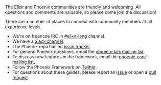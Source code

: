 The Elixir and Phoenix communities are friendly and welcoming. All questions and comments are valuable, so please come join the discussion!

There are a number of places to connect with community members at all experience levels.

* We're on freenode IRC in [\#elixir-lang](http://webchat.freenode.net/?channels=elixir-lang) channel.
* We have a [Slack channel](https://elixir-slackin.herokuapp.com/).
* The Phoenix repo has an [issue tracker](https://github.com/phoenixframework/phoenix/issues).
* For general Phoenix questions, email the [phoenix-talk mailing list](http://groups.google.com/group/phoenix-talk).
* To discuss new features in the framework, email the [phoenix-core mailing list](http://groups.google.com/group/phoenix-core).
* Follow the Phoenix Framework on [Twitter](https://twitter.com/elixirphoenix).
* For questions about these guides, please report an [issue](https://github.com/phoenixframework/phoenix_guides/issues) or open a [pull request](https://github.com/phoenixframework/phoenix_guides/pulls).
